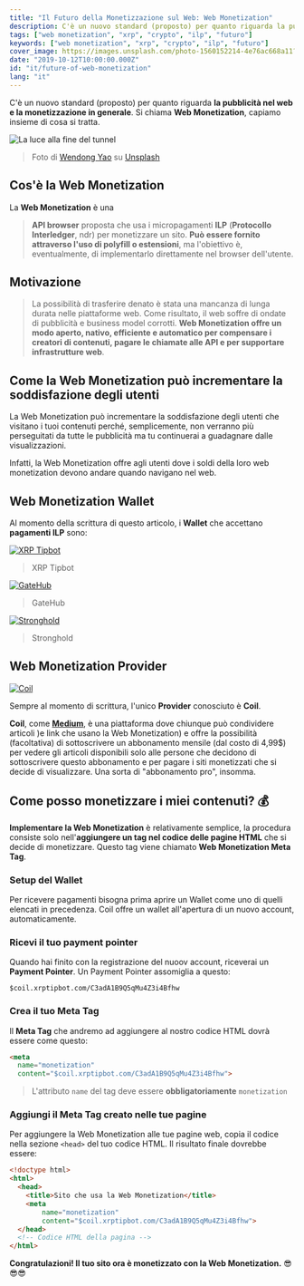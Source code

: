 ```yaml
---
title: "Il Futuro della Monetizzazione sul Web: Web Monetization"
description: C'è un nuovo standard (proposto) per quanto riguarda la pubblicità nel web e la monetizzazione in generale. Si chiama Web Monetization, capiamo insieme di cosa si tratta.
tags: ["web monetization", "xrp", "crypto", "ilp", "futuro"]
keywords: ["web monetization", "xrp", "crypto", "ilp", "futuro"]
cover_image: https://images.unsplash.com/photo-1560152214-4e76ac668a11?ixlib=rb-1.2.1&ixid=eyJhcHBfaWQiOjEyMDd9&auto=format&fit=crop&w=1950&q=80
date: "2019-10-12T10:00:00.000Z"
id: "it/future-of-web-monetization"
lang: "it"
---
```


C'è un nuovo standard (proposto) per quanto riguarda **la pubblicità nel web e la monetizzazione in generale**. Si chiama **Web Monetization**, capiamo insieme di cosa si tratta.

![La luce alla fine del tunnel](https://images.unsplash.com/photo-1560152214-4e76ac668a11?ixlib=rb-1.2.1&ixid=eyJhcHBfaWQiOjEyMDd9&auto=format&fit=crop&w=1950&q=80)
> Foto di [Wendong Yao](https://unsplash.com/@atlasyao) su [Unsplash](https://unsplash.com/)

## Cos'è la Web Monetization

La **Web Monetization** è una
> **API browser** proposta che usa i micropagamenti **ILP** (**Protocollo Interledger**, ndr) per monetizzare un sito. **Può essere fornito attraverso l'uso di polyfill o estensioni**, ma l'obiettivo è, eventualmente, di implementarlo direttamente nel browser dell'utente.

## Motivazione

> La possibilità di trasferire denato è stata una mancanza di lunga durata nelle piattaforme web. Come risultato, il web soffre di ondate di pubblicità e business model corrotti. **Web Monetization offre un modo aperto, nativo, efficiente e automatico per compensare i creatori di contenuti, pagare le chiamate alle API e per supportare infrastrutture web**.

## Come la Web Monetization può incrementare la soddisfazione degli utenti

La Web Monetization può incrementare la soddisfazione degli utenti che visitano i tuoi contenuti perché, semplicemente, non verranno più perseguitati da tutte le pubblicità ma tu continuerai a guadagnare dalle visualizzazioni.

Infatti, la Web Monetization offre agli utenti dove i soldi della loro web monetization devono andare quando navigano nel web.

## Web Monetization Wallet

Al momento della scrittura di questo articolo, i **Wallet** che accettano **pagamenti ILP** sono:

[![XRP Tipbot](https://firebasestorage.googleapis.com/v0/b/daudr-blog.appspot.com/o/future-of-web-monetization%2Ftipbot_logo.png?alt=media&token=8aab0f55-43fd-40c5-86bc-737b269dae4a)](https://www.xrptipbot.com/)

> XRP Tipbot

<!-- **XRP Tipbot** is a bot that lets users use the principles of web monetization platforms like Twitter, Discord and also your website. It's used also by **Coil** as we'll soon see. -->

[![GateHub](https://firebasestorage.googleapis.com/v0/b/daudr-blog.appspot.com/o/future-of-web-monetization%2Fgatehub_logo.png?alt=media&token=39082cb3-4d96-4971-b0c2-ed094931823f)](https://gatehub.net/)

> GateHub

[![Stronghold](https://firebasestorage.googleapis.com/v0/b/daudr-blog.appspot.com/o/future-of-web-monetization%2Fstronghold_logo.png?alt=media&token=da4d34a1-d874-4a6e-ae5b-ec156bd6f82e)](https://stronghold.co/)

> Stronghold

## Web Monetization Provider

[![Coil](https://firebasestorage.googleapis.com/v0/b/daudr-blog.appspot.com/o/future-of-web-monetization%2Fcoil.png?alt=media&token=d95f3a51-0700-430a-8c6d-fef703182a6a)](https://coil.com)

Sempre al momento di scrittura, l'unico **Provider** conosciuto è **Coil**.

**Coil**, come [**Medium**](https://medium.com), è una piattaforma dove chiunque può condividere articoli )e link che usano la Web Monetization) e offre la possibilità (facoltativa) di sottoscrivere un abbonamento mensile (dal costo di 4,99$) per vedere gli articoli disponibili solo alle persone che decidono di sottoscrivere questo abbonamento e per pagare i siti monetizzati che si decide di visualizzare. Una sorta di "abbonamento pro", insomma.

## Come posso monetizzare i miei contenuti? 💰

**Implementare la Web Monetization** è relativamente semplice, la procedura consiste solo nell'**aggiungere un tag nel codice delle pagine HTML** che si decide di monetizzare. Questo tag viene chiamato **Web Monetization Meta Tag**.

### Setup del Wallet

Per ricevere pagamenti bisogna prima aprire un Wallet come uno di quelli elencati in precedenza. Coil offre un wallet all'apertura di un nuovo account, automaticamente.

### Ricevi il tuo payment pointer

Quando hai finito con la registrazione del nuoov account, riceverai un **Payment Pointer**. Un Payment Pointer assomiglia a questo:

```$coil.xrptipbot.com/C3adA1B9Q5qMu4Z3i4Bfhw```

### Crea il tuo Meta Tag

Il **Meta Tag** che andremo ad aggiungere al nostro codice HTML dovrà essere come questo:

```html
<meta
  name="monetization"
  content="$coil.xrptipbot.com/C3adA1B9Q5qMu4Z3i4Bfhw">
```

> L'attributo `name` del tag deve essere **obbligatoriamente** `monetization`

### Aggiungi il Meta Tag creato nelle tue pagine

Per aggiungere la Web Monetization alle tue pagine web, copia il codice nella sezione `<head>` del tuo codice HTML. Il risultato finale dovrebbe essere:

```html
<!doctype html>
<html>
  <head>
    <title>Sito che usa la Web Monetization</title>
    <meta
        name="monetization"
        content="$coil.xrptipbot.com/C3adA1B9Q5qMu4Z3i4Bfhw">
  </head>
  <!-- Codice HTML della pagina -->
</html>
```

**Congratulazioni! Il tuo sito ora è monetizzato con la Web Monetization.** 😎😎😎
